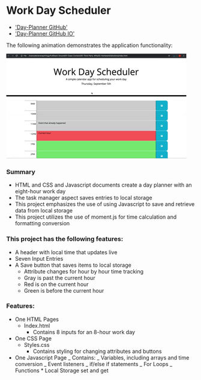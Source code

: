 # Work Day Scheduler

- ['Day-Planner GitHub'](https://github.com/gpaul12/UNC-VIRT-FSF-PT-01-2023-U-LOLC-MTTH-Mod-5-Challenge)
- ['Day-Planner GitHub IO']()

The following animation demonstrates the application functionality:

![A user clicks on slots on the color-coded calendar and edits the events.](./Assets/05-third-party-apis-homework-demo.gif)

### Summary

- HTML and CSS and Javascript documents create a day planner with an eight-hour work day
- The task manager aspect saves entries to local storage
- This project emphasizes the use of using Javascript to save and retrieve data from local storage
- This project utilizes the use of moment.js for time calculation and formatting conversion

### This project has the following features:

- A header with local time that updates live
- Seven Input Entries
- A Save button that saves items to local storage
  - Attribute changes for hour by hour time tracking
  - Gray is past the current hour
  - Red is on the current hour
  - Green is before the current hour

### Features:

- One HTML Pages
  - Index.html
    - Contains 8 inputs for an 8-hour work day
- One CSS Page
  - Styles.css
    - Contains styling for changing attributes and buttons
- One Javascript Page
  _ Contains:
  _ Variables, including arrays and time conversion
  _ Event listeners
  _ if/else if statements
  _ For Loops
  _ Functions \* Local Storage set and get
